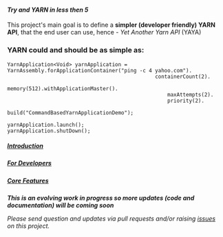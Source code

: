 #### _Try and YARN in less then 5_
This project's main goal is to define a **simpler (developer friendly) YARN API**, that the end user can use, hence -  _Yet Another Yarn API_ (YAYA)

### YARN could and should be as simple as:
```
YarnApplication<Void> yarnApplication = YarnAssembly.forApplicationContainer("ping -c 4 yahoo.com").
												containerCount(2).
												memory(512).withApplicationMaster().
													maxAttempts(2).
													priority(2).
													build("CommandBasedYarnApplicationDemo");
		
yarnApplication.launch();
yarnApplication.shutDown();
```

##### [Introduction](https://github.com/olegz/yarn-tutorial/wiki/Introduction)
##### [For Developers](https://github.com/olegz/yarn-tutorial/wiki/Developers)
##### [Core Features](https://github.com/olegz/yarn-tutorial/wiki/CoreFeatures)

**_This is an evolving work in progress so more updates (code and documentation) will be coming soon_**

_Please send question and updates via pull requests and/or raising [issues](https://github.com/olegz/yarn-tutorial/issues) on this project._